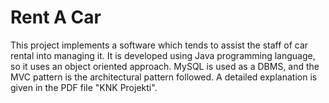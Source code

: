# Rent A Car
This project implements a software which tends to assist the staff of car rental into managing it. It is developed using Java programming language, so it uses an object oriented approach. MySQL is used as a DBMS, and the MVC pattern is the architectural pattern followed.
A detailed explanation is given in the PDF file "KNK Projekti".
